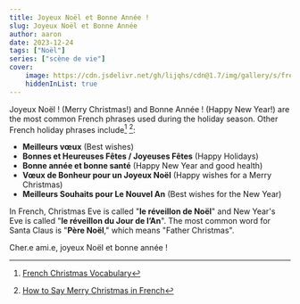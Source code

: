 ```yaml
---
title: Joyeux Noël et Bonne Année !
slug: Joyeux Noël et Bonne Année
author: aaron
date: 2023-12-24
tags: ["Noël"]
series: ["scène de vie"]
cover: 
    image: https://cdn.jsdelivr.net/gh/lijqhs/cdn@1.7/img/gallery/s/freestocks--Qf9JKLysUg-unsplash.jpg
    hiddenInList: true
---
```


Joyeux Noël ! (Merry Christmas!) and Bonne Année ! (Happy New Year!) are the most common French phrases used during the holiday season. Other French holiday phrases include[^1] [^2]:

[^1]: [French Christmas Vocabulary](https://www.frenchlearner.com/vocabulary/christmas/)
[^2]: [How to Say Merry Christmas in French](https://www.fluentu.com/blog/french/christmas-greetings-in-french/)

- **Meilleurs vœux** (Best wishes)
- **Bonnes et Heureuses Fêtes / Joyeuses Fêtes** (Happy Holidays)
- **Bonne année et bonne santé** (Happy New Year and good health)
- **Vœux de Bonheur pour un Joyeux Noël** (Happy wishes for a Merry Christmas)
- **Meilleurs Souhaits pour Le Nouvel An** (Best wishes for the New Year)

In French, Christmas Eve is called "**le réveillon de Noël**" and New Year's Eve is called "**le réveillon du Jour de l’An**". The most common word for Santa Claus is "**Père Noël**," which means "Father Christmas".

Cher.e ami.e, joyeux Noël et bonne année !